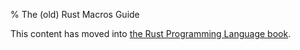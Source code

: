 % The (old) Rust Macros Guide

This content has moved into
[the Rust Programming Language book](book/macros.html).
